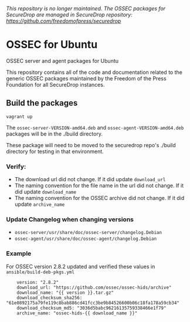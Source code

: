 _This repository is no longer maintained. The OSSEC packages for SecureDrop
are managed in SecureDrop repository:
https://github.com/freedomofpress/securedrop_

# OSSEC for Ubuntu
OSSEC server and agent packages for Ubuntu

This repository contains all of the code and documentation related to the generic OSSEC packages maintained by the Freedom of the Press Foundation for all SecureDrop instances.

## Build the packages

```
vagrant up
```

The `ossec-server-VERSION-amd64.deb` and `ossec-agent-VERSION-amd64.deb` packages will be in the ./build directory.

These package will need to be moved to the securedrop repo's ./build directory for testing in that environment.

### Verify:

* The download url did not change. If it did update `download_url`
* The naming convention for the file name in the url did not change. If it did update `download_name`
* The naming convention for the OSSEC archive did not change. If it did update `archive_name`

### Update Changelog when changing versions

* `ossec-server/usr/share/doc/ossec-server/changelog.Debian`
* `ossec-agent/usr/share/doc/ossec-agent/changelog.Debian`

### Example
For OSSEC version 2.8.2 updated and verified these values in `ansible/build-deb-pkgs.yml`

```
    version: "2.8.2"
    download_url: "https://github.com/ossec/ossec-hids/archive"
    download_name: "{{ version }}.tar.gz"
    download_checksum_sha256: "61e0892175a79fe119c8bab886cd41fcc3be9b84526600b06c18fa178a59cb34"
    download_checksum_md5: "3036d5babc96216135759338466e1f79"
    archive_name: "ossec-hids-{{ download_name }}"
```